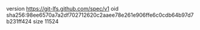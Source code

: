 version https://git-lfs.github.com/spec/v1
oid sha256:98ee6570a7a2df702712620c2aaee78e261e906ffe6c0cdb64b97d7b231ff424
size 11524
